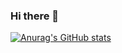 ### Hi there 👋
   [![Anurag's GitHub stats](https://github-readme-stats.vercel.app/api?username=SoloUnity)](https://github.com/anuraghazra/github-readme-stats)




<!--
**SoloUnity/SoloUnity** is a ✨ _special_ ✨ repository because its `README.md` (this file) appears on your GitHub profile.

Here are some ideas to get you started:

- 🔭 I’m currently working on ...
- 🌱 I’m currently learning ...
- 👯 I’m looking to collaborate on ...
- 🤔 I’m looking for help with ...
- 💬 Ask me about ...
- 📫 How to reach me: ...
- 😄 Pronouns: ...
- ⚡ Fun fact: ...
-->
